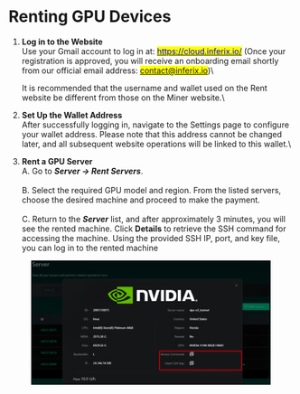 # Renting GPU Devices

1.  **Log in to the Website**\
    Use your Gmail account to log in at: [<mark style="color:blue;">https://cloud.inferix.io/</mark>](https://cloud.inferix.io/) (Once your registration is approved, you will receive an onboarding email shortly from our official email address: <mark style="color:blue;">contact@inferix.io</mark>)\


    It is recommended that the username and wallet used on the Rent website be different from those on the Miner website.\

2. **Set Up the Wallet Address** \
   After successfully logging in, navigate to the Settings page to configure your wallet address. Please note that this address cannot be changed later, and all subsequent website operations will be linked to this wallet.\

3. **Rent a GPU Server** \
   A. Go to _**Server → Rent Servers**_. \
   \
   B. Select the required GPU model and region. From the listed servers, choose the desired machine and proceed to make the payment. \
   \
   C. Return to the _**Server**_ list, and after approximately 3 minutes, you will see the rented machine. Click **Details** to retrieve the SSH command for accessing the machine. Using the provided SSH IP, port, and key file, you can log in to the rented machine

<figure><img src="../.gitbook/assets/IMG_2829.JPG" alt=""><figcaption></figcaption></figure>
